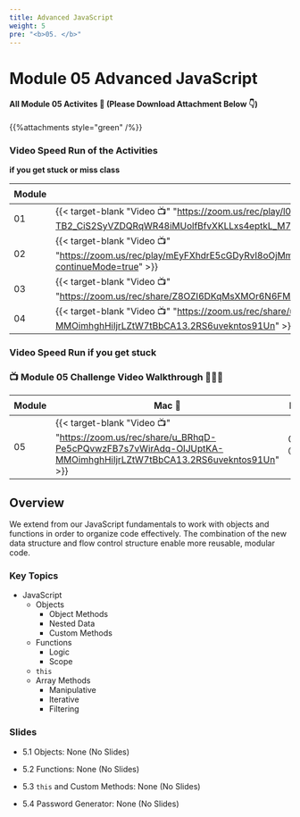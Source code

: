 ```yaml
---
title: Advanced JavaScript  
weight: 5
pre: "<b>0️5. </b>"
---
```


# Module 05 Advanced JavaScript

#### All Module 05 Activites  📂 (Please Download Attachment Below 👇) 
{{%attachments style="green" /%}}

### Video Speed Run  of the Activities 
**if you get stuck or miss class**

| Module | Mac 🍎 | Duration    | Window 🖼️ | Duration |
| ------  | ------ | ----------- |---------  | --------- |
| 01 | {{< target-blank "Video 📺" "https://zoom.us/rec/play/l07-eo-TB2_CiS2SyVZDQRqWR48iMUolfBfvXKLLxs4eptkL_M71nn0nrkaXeolE9c7ZU9aidUndy4Wu.K03KCLtXmoDvxvJo?continueMode=true" >}}  |  01:15:48  ⏲️ |  {{< target-blank "Video 📺" "https://zoom.us/rec/play/l07-eo-TB2_CiS2SyVZDQRqWR48iMUolfBfvXKLLxs4eptkL_M71nn0nrkaXeolE9c7ZU9aidUndy4Wu.K03KCLtXmoDvxvJo?continueMode=true" >}}  |  01:15:48 ⏲️ |
| 02 | {{< target-blank "Video 📺" "https://zoom.us/rec/play/mEyFXhdrE5cGDyRvI8oOjMm1OamVtdw2_d3XvM4ZvzED2ow_1zsoxVaDZToKQHUaCviwmM5jvUfI2X6_.hqLkM6K9kA6Ygafm?continueMode=true" >}}  |  01:10:08  ⏲️ |  {{< target-blank "Video 📺" "https://zoom.us/rec/play/mEyFXhdrE5cGDyRvI8oOjMm1OamVtdw2_d3XvM4ZvzED2ow_1zsoxVaDZToKQHUaCviwmM5jvUfI2X6_.hqLkM6K9kA6Ygafm?continueMode=true" >}}  |  01:10:08 ⏲️ |
| 03 | {{< target-blank "Video 📺" "https://zoom.us/rec/share/Z8OZI6DKqMsXMOr6N6FMmuWUykVLcwuwrv51TL_1yWWGhBrYHQeiHUgnYrrIC6xW.hweNUreesOJMy3yA" >}}  |  01:00:25  ⏲️ |  {{< target-blank "Video 📺" "https://zoom.us/rec/share/Z8OZI6DKqMsXMOr6N6FMmuWUykVLcwuwrv51TL_1yWWGhBrYHQeiHUgnYrrIC6xW.hweNUreesOJMy3yA" >}}  |  01:00:25 ⏲️ |
| 04 | {{< target-blank "Video 📺" "https://zoom.us/rec/share/u_BRhqD-Pe5cPQvwzFB7s7vWirAdq-OIJUptKA-MMOimhghHiIjrLZtW7tBbCA13.2RS6uvekntos91Un" >}}  |  00:36:05  ⏲️ |  {{< target-blank "Video 📺" "https://zoom.us/rec/share/u_BRhqD-Pe5cPQvwzFB7s7vWirAdq-OIJUptKA-MMOimhghHiIjrLZtW7tBbCA13.2RS6uvekntos91Un" >}}  |  00:36:05 ⏲️ |


### Video Speed Run if you get stuck 
### 📺 Module 05 Challenge Video Walkthrough 🏃‍♀️🏃
| Module | Mac 🍎 | Duration    | Window 🖼️ | Duration |
| ------  | ------ | ----------- |---------  | --------- |
| 05 | {{< target-blank "Video 📺" "https://zoom.us/rec/share/u_BRhqD-Pe5cPQvwzFB7s7vWirAdq-OIJUptKA-MMOimhghHiIjrLZtW7tBbCA13.2RS6uvekntos91Un" >}}  |  00:36:05  ⏲️ |  {{< target-blank "Video 📺" "https://zoom.us/rec/share/u_BRhqD-Pe5cPQvwzFB7s7vWirAdq-OIJUptKA-MMOimhghHiIjrLZtW7tBbCA13.2RS6uvekntos91Un" >}}  |  00:36:05 ⏲️ |

## Overview

We extend from our JavaScript fundamentals to work with objects and functions in order to organize code effectively. The combination of the new data structure and flow control structure enable more reusable, modular code.

### Key Topics

* JavaScript
  * Objects
    * Object Methods
    * Nested Data
    * Custom Methods
  * Functions
    * Logic
    * Scope
  * `this`
  * Array Methods
    * Manipulative
    * Iterative
    * Filtering

### Slides

* 5.1 Objects: None (No Slides)
  
* 5.2 Functions: None (No Slides)
  
* 5.3 `this` and Custom Methods: None (No Slides)
  
* 5.4 Password Generator: None (No Slides)
